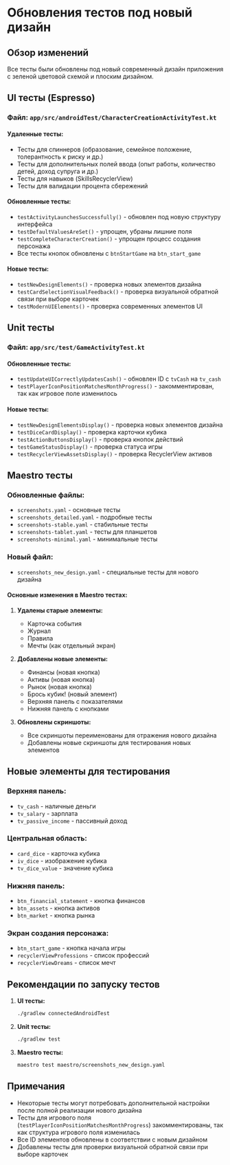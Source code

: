 # Обновления тестов под новый дизайн

## Обзор изменений

Все тесты были обновлены под новый современный дизайн приложения с зеленой цветовой схемой и плоским дизайном.

## UI тесты (Espresso)

### Файл: `app/src/androidTest/CharacterCreationActivityTest.kt`

#### Удаленные тесты:
- Тесты для спиннеров (образование, семейное положение, толерантность к риску и др.)
- Тесты для дополнительных полей ввода (опыт работы, количество детей, доход супруга и др.)
- Тесты для навыков (SkillsRecyclerView)
- Тесты для валидации процента сбережений

#### Обновленные тесты:
- `testActivityLaunchesSuccessfully()` - обновлен под новую структуру интерфейса
- `testDefaultValuesAreSet()` - упрощен, убраны лишние поля
- `testCompleteCharacterCreation()` - упрощен процесс создания персонажа
- Все тесты кнопок обновлены с `btnStartGame` на `btn_start_game`

#### Новые тесты:
- `testNewDesignElements()` - проверка новых элементов дизайна
- `testCardSelectionVisualFeedback()` - проверка визуальной обратной связи при выборе карточек
- `testModernUIElements()` - проверка современных элементов UI

## Unit тесты

### Файл: `app/src/test/GameActivityTest.kt`

#### Обновленные тесты:
- `testUpdateUICorrectlyUpdatesCash()` - обновлен ID с `tvCash` на `tv_cash`
- `testPlayerIconPositionMatchesMonthProgress()` - закомментирован, так как игровое поле изменилось

#### Новые тесты:
- `testNewDesignElementsDisplay()` - проверка новых элементов дизайна
- `testDiceCardDisplay()` - проверка карточки кубика
- `testActionButtonsDisplay()` - проверка кнопок действий
- `testGameStatusDisplay()` - проверка статуса игры
- `testRecyclerViewAssetsDisplay()` - проверка RecyclerView активов

## Maestro тесты

### Обновленные файлы:
- `screenshots.yaml` - основные тесты
- `screenshots_detailed.yaml` - подробные тесты
- `screenshots-stable.yaml` - стабильные тесты
- `screenshots-tablet.yaml` - тесты для планшетов
- `screenshots-minimal.yaml` - минимальные тесты

### Новый файл:
- `screenshots_new_design.yaml` - специальные тесты для нового дизайна

#### Основные изменения в Maestro тестах:

1. **Удалены старые элементы:**
   - Карточка события
   - Журнал
   - Правила
   - Мечты (как отдельный экран)

2. **Добавлены новые элементы:**
   - Финансы (новая кнопка)
   - Активы (новая кнопка)
   - Рынок (новая кнопка)
   - Брось кубик! (новый элемент)
   - Верхняя панель с показателями
   - Нижняя панель с кнопками

3. **Обновлены скриншоты:**
   - Все скриншоты переименованы для отражения нового дизайна
   - Добавлены новые скриншоты для тестирования новых элементов

## Новые элементы для тестирования

### Верхняя панель:
- `tv_cash` - наличные деньги
- `tv_salary` - зарплата
- `tv_passive_income` - пассивный доход

### Центральная область:
- `card_dice` - карточка кубика
- `iv_dice` - изображение кубика
- `tv_dice_value` - значение кубика

### Нижняя панель:
- `btn_financial_statement` - кнопка финансов
- `btn_assets` - кнопка активов
- `btn_market` - кнопка рынка

### Экран создания персонажа:
- `btn_start_game` - кнопка начала игры
- `recyclerViewProfessions` - список профессий
- `recyclerViewDreams` - список мечт

## Рекомендации по запуску тестов

1. **UI тесты:**
   ```bash
   ./gradlew connectedAndroidTest
   ```

2. **Unit тесты:**
   ```bash
   ./gradlew test
   ```

3. **Maestro тесты:**
   ```bash
   maestro test maestro/screenshots_new_design.yaml
   ```

## Примечания

- Некоторые тесты могут потребовать дополнительной настройки после полной реализации нового дизайна
- Тесты для игрового поля (`testPlayerIconPositionMatchesMonthProgress`) закомментированы, так как структура игрового поля изменилась
- Все ID элементов обновлены в соответствии с новым дизайном
- Добавлены тесты для проверки визуальной обратной связи при выборе карточек